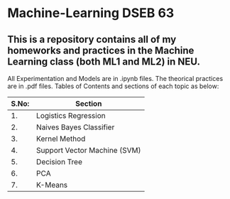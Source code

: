 # Machine-Learning DSEB 63

## This is a repository contains all of my homeworks and practices in the Machine Learning class (both ML1 and ML2) in NEU.


 All Experimentation and Models are in .ipynb files. The theorical practices are in .pdf files. Tables of Contents and sections of each topic as below:


| S.No: | Section  |
| ----  | --------- | 
| 1.    | Logistics Regression| 
| 2.    | Naives Bayes Classifier| 
| 3.    | Kernel Method| 
| 4.    | Support Vector Machine (SVM)| 
| 5.    | Decision Tree|  
| 6.    | PCA|    
| 7.    | K-Means|    


